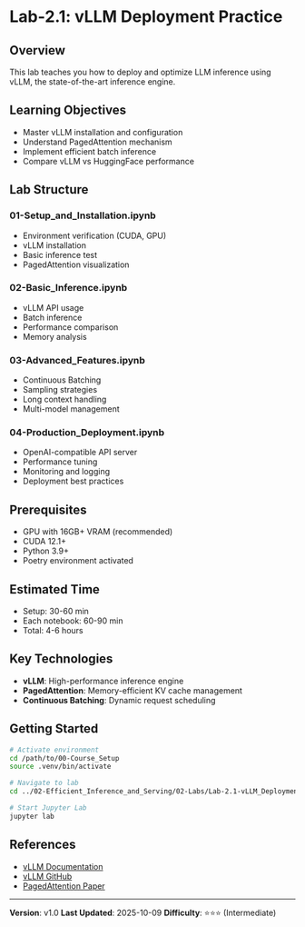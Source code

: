 # Lab-2.1: vLLM Deployment Practice

## Overview

This lab teaches you how to deploy and optimize LLM inference using vLLM, the state-of-the-art inference engine.

## Learning Objectives

- Master vLLM installation and configuration
- Understand PagedAttention mechanism
- Implement efficient batch inference
- Compare vLLM vs HuggingFace performance

## Lab Structure

### 01-Setup_and_Installation.ipynb
- Environment verification (CUDA, GPU)
- vLLM installation
- Basic inference test
- PagedAttention visualization

### 02-Basic_Inference.ipynb
- vLLM API usage
- Batch inference
- Performance comparison
- Memory analysis

### 03-Advanced_Features.ipynb
- Continuous Batching
- Sampling strategies
- Long context handling
- Multi-model management

### 04-Production_Deployment.ipynb
- OpenAI-compatible API server
- Performance tuning
- Monitoring and logging
- Deployment best practices

## Prerequisites

- GPU with 16GB+ VRAM (recommended)
- CUDA 12.1+
- Python 3.9+
- Poetry environment activated

## Estimated Time

- Setup: 30-60 min
- Each notebook: 60-90 min
- Total: 4-6 hours

## Key Technologies

- **vLLM**: High-performance inference engine
- **PagedAttention**: Memory-efficient KV cache management
- **Continuous Batching**: Dynamic request scheduling

## Getting Started

```bash
# Activate environment
cd /path/to/00-Course_Setup
source .venv/bin/activate

# Navigate to lab
cd ../02-Efficient_Inference_and_Serving/02-Labs/Lab-2.1-vLLM_Deployment

# Start Jupyter Lab
jupyter lab
```

## References

- [vLLM Documentation](https://docs.vllm.ai/)
- [vLLM GitHub](https://github.com/vllm-project/vllm)
- [PagedAttention Paper](https://arxiv.org/abs/2309.06180)

---

**Version**: v1.0
**Last Updated**: 2025-10-09
**Difficulty**: ⭐⭐⭐ (Intermediate)

